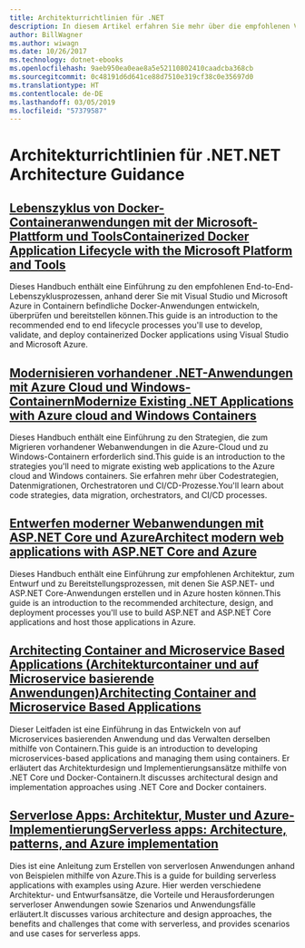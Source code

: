 ```yaml
---
title: Architekturrichtlinien für .NET
description: In diesem Artikel erfahren Sie mehr über die empfohlenen Vorgehensweisen bezüglich der Architektur, des Entwurfs und der Erstellung von .NET-Software.
author: BillWagner
ms.author: wiwagn
ms.date: 10/26/2017
ms.technology: dotnet-ebooks
ms.openlocfilehash: 9aeb950ea0eae8a5e52110802410caadcba368cb
ms.sourcegitcommit: 0c48191d6d641ce88d7510e319cf38c0e35697d0
ms.translationtype: HT
ms.contentlocale: de-DE
ms.lasthandoff: 03/05/2019
ms.locfileid: "57379587"
---
```

# <a name="net-architecture-guidance"></a><span data-ttu-id="0c1a8-103">Architekturrichtlinien für .NET</span><span class="sxs-lookup"><span data-stu-id="0c1a8-103">.NET Architecture Guidance</span></span>

## <a name="containerized-docker-application-lifecycle-with-the-microsoft-platform-and-toolscontainerized-lifecycle-architectureindexmd"></a>[<span data-ttu-id="0c1a8-104">Lebenszyklus von Docker-Containeranwendungen mit der Microsoft-Plattform und Tools</span><span class="sxs-lookup"><span data-stu-id="0c1a8-104">Containerized Docker Application Lifecycle with the Microsoft Platform and Tools</span></span>](./containerized-lifecycle-architecture/index.md)

<span data-ttu-id="0c1a8-105">Dieses Handbuch enthält eine Einführung zu den empfohlenen End-to-End-Lebenszyklusprozessen, anhand derer Sie mit Visual Studio und Microsoft Azure in Containern befindliche Docker-Anwendungen entwickeln, überprüfen und bereitstellen können.</span><span class="sxs-lookup"><span data-stu-id="0c1a8-105">This guide is an introduction to the recommended end to end lifecycle processes you'll use to develop, validate, and deploy containerized Docker applications using Visual Studio and Microsoft Azure.</span></span>

## <a name="modernize-existing-net-applications-with-azure-cloud-and-windows-containersmodernize-with-azure-and-containersindexmd"></a>[<span data-ttu-id="0c1a8-106">Modernisieren vorhandener .NET-Anwendungen mit Azure Cloud und Windows-Containern</span><span class="sxs-lookup"><span data-stu-id="0c1a8-106">Modernize Existing .NET Applications with Azure cloud and Windows Containers</span></span>](./modernize-with-azure-and-containers/index.md)

<span data-ttu-id="0c1a8-107">Dieses Handbuch enthält eine Einführung zu den Strategien, die zum Migrieren vorhandener Webanwendungen in die Azure-Cloud und zu Windows-Containern erforderlich sind.</span><span class="sxs-lookup"><span data-stu-id="0c1a8-107">This guide is an introduction to the strategies you'll need to migrate existing web applications to the Azure cloud and Windows containers.</span></span> <span data-ttu-id="0c1a8-108">Sie erfahren mehr über Codestrategien, Datenmigrationen, Orchestratoren und CI/CD-Prozesse.</span><span class="sxs-lookup"><span data-stu-id="0c1a8-108">You'll learn about code strategies, data migration, orchestrators, and CI/CD processes.</span></span>

## <a name="architect-modern-web-applications-with-aspnet-core-and-azuremodern-web-apps-azure-architectureindexmd"></a>[<span data-ttu-id="0c1a8-109">Entwerfen moderner Webanwendungen mit ASP.NET Core und Azure</span><span class="sxs-lookup"><span data-stu-id="0c1a8-109">Architect modern web applications with ASP.NET Core and Azure</span></span>](modern-web-apps-azure-architecture/index.md)

<span data-ttu-id="0c1a8-110">Dieses Handbuch enthält eine Einführung zur empfohlenen Architektur, zum Entwurf und zu Bereitstellungsprozessen, mit denen Sie ASP.NET- und ASP.NET Core-Anwendungen erstellen und in Azure hosten können.</span><span class="sxs-lookup"><span data-stu-id="0c1a8-110">This guide is an introduction to the recommended architecture, design, and deployment processes you'll use to build ASP.NET and ASP.NET Core applications and host those applications in Azure.</span></span>

## <a name="architecting-container-and-microservice-based-applicationsmicroservices-architectureindexmd"></a>[<span data-ttu-id="0c1a8-111">Architecting Container and Microservice Based Applications (Architekturcontainer und auf Microservice basierende Anwendungen)</span><span class="sxs-lookup"><span data-stu-id="0c1a8-111">Architecting Container and Microservice Based Applications</span></span>](microservices-architecture/index.md)

<span data-ttu-id="0c1a8-112">Dieser Leitfaden ist eine Einführung in das Entwickeln von auf Microservices basierenden Anwendung und das Verwalten derselben mithilfe von Containern.</span><span class="sxs-lookup"><span data-stu-id="0c1a8-112">This guide is an introduction to developing microservices-based applications and managing them using containers.</span></span> <span data-ttu-id="0c1a8-113">Er erläutert das Architekturdesign und Implementierungsansätze mithilfe von .NET Core und Docker-Containern.</span><span class="sxs-lookup"><span data-stu-id="0c1a8-113">It discusses architectural design and implementation approaches using .NET Core and Docker containers.</span></span>

## <a name="serverless-apps-architecture-patterns-and-azure-implementationserverless-architectureindexmd"></a>[<span data-ttu-id="0c1a8-114">Serverlose Apps: Architektur, Muster und Azure-Implementierung</span><span class="sxs-lookup"><span data-stu-id="0c1a8-114">Serverless apps: Architecture, patterns, and Azure implementation</span></span>](serverless-architecture/index.md)

<span data-ttu-id="0c1a8-115">Dies ist eine Anleitung zum Erstellen von serverlosen Anwendungen anhand von Beispielen mithilfe von Azure.</span><span class="sxs-lookup"><span data-stu-id="0c1a8-115">This is a guide for building serverless applications with examples using Azure.</span></span> <span data-ttu-id="0c1a8-116">Hier werden verschiedene Architektur- und Entwurfsansätze, die Vorteile und Herausforderungen serverloser Anwendungen sowie Szenarios und Anwendungsfälle erläutert.</span><span class="sxs-lookup"><span data-stu-id="0c1a8-116">It discusses various architecture and design approaches, the benefits and challenges that come with serverless, and provides scenarios and use cases for serverless apps.</span></span>

